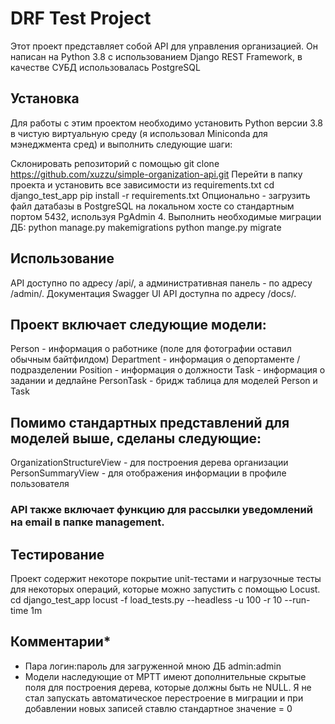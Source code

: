 # DRF Test Project
Этот проект представляет собой API для управления организацией. Он написан на Python 3.8 с использованием Django REST Framework, в качестве СУБД использовалась PostgreSQL

## Установка
Для работы с этим проектом необходимо установить Python версии 3.8 в чистую виртуальную среду (я использовал Miniconda для мэнеджмента сред) и выполнить следующие шаги:

Склонировать репозиторий с помощью
git clone https://github.com/xuzzu/simple-organization-api.git
Перейти в папку проекта и установить все зависимости из requirements.txt
cd django_test_app
pip install -r requirements.txt
Опционально - загрузить файл датабазы в PostgreSQL на локальном хосте со стандартным портом 5432, используя PgAdmin 4.
Выполнить необходимые миграции ДБ:
python manage.py makemigrations
python mange.py migrate
## Использование
API доступно по адресу /api/, а административная панель - по адресу /admin/. Документация Swagger UI API доступна по адресу /docs/.

## Проект включает следующие модели:

Person - информация о работнике (поле для фотографии оставил обычным байтфилдом)
Department - информация о депортаменте / подразделении
Position - информация о должности
Task - информация о задании и дедлайне
PersonTask - бридж таблица для моделей Person и Task

## Помимо стандартных представлений для моделей выше, сделаны следующие:

OrganizationStructureView - для построения дерева организации
PersonSummaryView - для отображения информации в профиле пользователя

### API также включает функцию для рассылки уведомлений на email в папке management.

## Тестирование
Проект содержит некоторе покрытие unit-тестами и нагрузочные тесты для некоторых операций, которые можно запустить с помощью Locust.
cd django_test_app
locust -f load_tests.py --headless -u 100 -r 10 --run-time 1m   

## Комментарии*

- Пара логин:пароль для загруженной мною ДБ admin:admin
- Модели наследующие от MPTT имеют дополнительные скрытые поля для построения дерева, которые должны быть не NULL. Я не стал запускать автоматическое перестроение в миграции и при добавлении новых записей ставлю стандартное значение = 0
